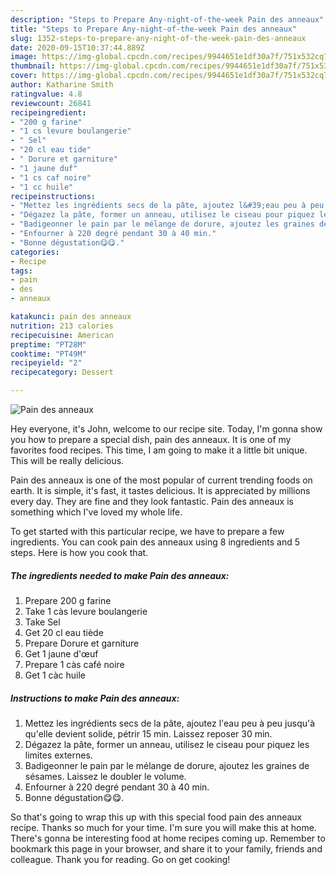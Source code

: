 ```yaml
---
description: "Steps to Prepare Any-night-of-the-week Pain des anneaux"
title: "Steps to Prepare Any-night-of-the-week Pain des anneaux"
slug: 1352-steps-to-prepare-any-night-of-the-week-pain-des-anneaux
date: 2020-09-15T10:37:44.889Z
image: https://img-global.cpcdn.com/recipes/9944651e1df30a7f/751x532cq70/pain-des-anneaux-photo-principale-de-la-recette.jpg
thumbnail: https://img-global.cpcdn.com/recipes/9944651e1df30a7f/751x532cq70/pain-des-anneaux-photo-principale-de-la-recette.jpg
cover: https://img-global.cpcdn.com/recipes/9944651e1df30a7f/751x532cq70/pain-des-anneaux-photo-principale-de-la-recette.jpg
author: Katharine Smith
ratingvalue: 4.8
reviewcount: 26841
recipeingredient:
- "200 g farine"
- "1 cs levure boulangerie"
- " Sel"
- "20 cl eau tide"
- " Dorure et garniture"
- "1 jaune duf"
- "1 cs caf noire"
- "1 cc huile"
recipeinstructions:
- "Mettez les ingrédients secs de la pâte, ajoutez l&#39;eau peu à peu jusqu&#39;à qu&#39;elle devient solide, pétrir 15 min. Laissez reposer 30 min."
- "Dégazez la pâte, former un anneau, utilisez le ciseau pour piquez les limites externes."
- "Badigeonner le pain par le mélange de dorure, ajoutez les graines de sésames. Laissez le doubler le volume."
- "Enfourner à 220 degré pendant 30 à 40 min."
- "Bonne dégustation😋😋."
categories:
- Recipe
tags:
- pain
- des
- anneaux

katakunci: pain des anneaux 
nutrition: 213 calories
recipecuisine: American
preptime: "PT28M"
cooktime: "PT49M"
recipeyield: "2"
recipecategory: Dessert

---
```



![Pain des anneaux](https://img-global.cpcdn.com/recipes/9944651e1df30a7f/751x532cq70/pain-des-anneaux-photo-principale-de-la-recette.jpg)

Hey everyone, it's John, welcome to our recipe site. Today, I'm gonna show you how to prepare a special dish, pain des anneaux. It is one of my favorites food recipes. This time, I am going to make it a little bit unique. This will be really delicious.



Pain des anneaux is one of the most popular of current trending foods on earth. It is simple, it's fast, it tastes delicious. It is appreciated by millions every day. They are fine and they look fantastic. Pain des anneaux is something which I've loved my whole life.


To get started with this particular recipe, we have to prepare a few ingredients. You can cook pain des anneaux using 8 ingredients and 5 steps. Here is how you cook that.

<!--inarticleads1-->

##### The ingredients needed to make Pain des anneaux:

1. Prepare 200 g farine
1. Take 1 càs levure boulangerie
1. Take  Sel
1. Get 20 cl eau tiède
1. Prepare  Dorure et garniture
1. Get 1 jaune d&#39;œuf
1. Prepare 1 càs café noire
1. Get 1 càc huile




<!--inarticleads2-->

##### Instructions to make Pain des anneaux:

1. Mettez les ingrédients secs de la pâte, ajoutez l&#39;eau peu à peu jusqu&#39;à qu&#39;elle devient solide, pétrir 15 min. Laissez reposer 30 min.
1. Dégazez la pâte, former un anneau, utilisez le ciseau pour piquez les limites externes.
1. Badigeonner le pain par le mélange de dorure, ajoutez les graines de sésames. Laissez le doubler le volume.
1. Enfourner à 220 degré pendant 30 à 40 min.
1. Bonne dégustation😋😋.




So that's going to wrap this up with this special food pain des anneaux recipe. Thanks so much for your time. I'm sure you will make this at home. There's gonna be interesting food at home recipes coming up. Remember to bookmark this page in your browser, and share it to your family, friends and colleague. Thank you for reading. Go on get cooking!
